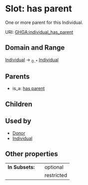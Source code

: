 
# Slot: has parent


One or more parent for this Individual.

URI: [GHGA:individual_has_parent](https://w3id.org/GHGA/individual_has_parent)


## Domain and Range

[Individual](Individual.md) &#8594;  <sub>0..\*</sub> [Individual](Individual.md)

## Parents

 *  is_a: [has parent](has_parent.md)

## Children


## Used by

 * [Donor](Donor.md)
 * [Individual](Individual.md)

## Other properties

|  |  |  |
| --- | --- | --- |
| **In Subsets:** | | optional |
|  | | restricted |

